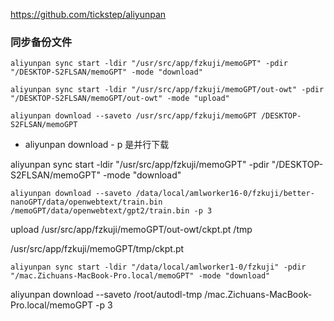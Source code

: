 
https://github.com/tickstep/aliyunpan

### 同步备份文件

```
aliyunpan sync start -ldir "/usr/src/app/fzkuji/memoGPT" -pdir "/DESKTOP-S2FLSAN/memoGPT" -mode "download"
```

```
aliyunpan sync start -ldir "/usr/src/app/fzkuji/memoGPT/out-owt" -pdir "/DESKTOP-S2FLSAN/memoGPT/out-owt" -mode "upload"
```

```
aliyunpan download --saveto /usr/src/app/fzkuji/memoGPT /DESKTOP-S2FLSAN/memoGPT
```

 - aliyunpan download - p 是并行下载

aliyunpan sync start -ldir "/usr/src/app/fzkuji/memoGPT" -pdir "/DESKTOP-S2FLSAN/memoGPT" -mode "download"

```
aliyunpan download --saveto /data/local/amlworker16-0/fzkuji/better-nanoGPT/data/openwebtext/train.bin /memoGPT/data/openwebtext/gpt2/train.bin -p 3
```



upload /usr/src/app/fzkuji/memoGPT/out-owt/ckpt.pt /tmp

/usr/src/app/fzkuji/memoGPT/tmp/ckpt.pt

```
aliyunpan sync start -ldir "/data/local/amlworker1-0/fzkuji" -pdir "/mac.Zichuans-MacBook-Pro.local/memoGPT" -mode "download"
```



aliyunpan download --saveto /root/autodl-tmp /mac.Zichuans-MacBook-Pro.local/memoGPT -p 3